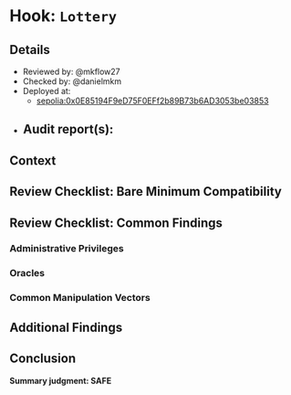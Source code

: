 # Hook: `Lottery`

## Details
- Reviewed by: @mkflow27
- Checked by: @danielmkm
- Deployed at:
    - [sepolia:0x0E85194F9eD75F0EFf2b89B73b6AD3053be03853](https://sepolia.etherscan.io/address/0xb4b339a93B7E3D9B8266d52C96608F0615326B98)
- Audit report(s):
    - 

## Context

## Review Checklist: Bare Minimum Compatibility

## Review Checklist: Common Findings

### Administrative Privileges

### Oracles

### Common Manipulation Vectors

## Additional Findings

## Conclusion
**Summary judgment: SAFE**